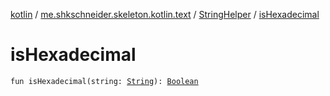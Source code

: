 [kotlin](../../index.md) / [me.shkschneider.skeleton.kotlin.text](../index.md) / [StringHelper](index.md) / [isHexadecimal](./is-hexadecimal.md)

# isHexadecimal

`fun isHexadecimal(string: `[`String`](https://kotlinlang.org/api/latest/jvm/stdlib/kotlin/-string/index.html)`): `[`Boolean`](https://kotlinlang.org/api/latest/jvm/stdlib/kotlin/-boolean/index.html)